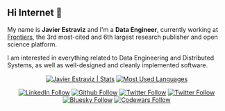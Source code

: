 ## Hi Internet 🖖

My name is **Javier Estraviz** and I'm a **Data Engineer**, currently working at [Frontiers](https://www.frontiersin.org/), the 3rd most-cited and 6th largest research publisher and open science platform.

I am interested in everything related to Data Engineering and Distributed Systems, as well as well-designed and cleanly implemented software.

<div align="center">

  <p>
    <a href="https://github.com/estraviz/github-readme-stats"><img align="center" src="https://github-readme-stats.vercel.app/api?username=estraviz&show_icons=true&include_all_commits=true&theme=dracula&hide_border=true" alt="Javier Estraviz | Stats" /></a> <a href="https://github.com/estraviz/github-readme-stats"><img align="center" src="https://github-readme-stats.vercel.app/api/top-langs/?username=estraviz&hide=html,scss,stylus,blade,jupyter%20notebook,CSS,javascript&layout=compact&theme=dracula&hide_border=true" alt="Most Used Languages" /></a>
  </p>
  
  <p>
    <a class="header-badge" target="_blank" href="https://www.linkedin.com/in/javierestraviz/"><img alt="LinkedIn Follow" src="https://img.shields.io/badge/style--5eba00.svg?label=LinkedIn&logo=linkedin&style=social&logoColor=0285FF"></a>
    <a class="header-badge" target="_blank" href="https://github.com/estraviz"><img alt="Github Follow" src="https://img.shields.io/github/followers/estraviz?label=follow&style=social"></a>
    <a class="header-badge" target="_blank" href="https://thedataisflat.com/"><img alt="Twitter Follow" src="https://img.shields.io/badge/--website?label=blog&logo=awesome-lists&style=social&logoColor=2257ea"></a>
    <a class="header-badge" target="_blank" href="https://twitter.com/estraviz"><img alt="Twitter Follow" src="https://img.shields.io/twitter/follow/estraviz?style=social&logoColor=0285FF"></a>
    <a class="header-badge" target="_blank" href="https://estraviz.bsky.social"><img alt="Bluesky Follow" src="https://img.shields.io/badge/style--0285FF.svg?label=@estraviz.bsky.social&logo=bluesky&style=social&logoColor=0285FF"></a>
    <a class="header-badge" target="_blank" href="https://www.codewars.com/users/estraviz"><img alt="Codewars Follow" src="https://www.codewars.com/users/estraviz/badges/micro"></a>
  </p>
</div>
